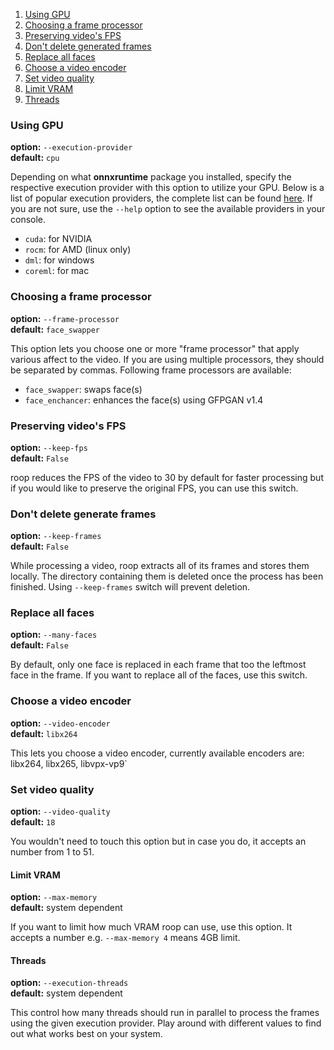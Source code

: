 1. [Using GPU](#using-gpu)
2. [Choosing a frame processor](#choosing-a-frame-processor)
3. [Preserving video's FPS](#preserving-videos-fps)
4. [Don't delete generated frames](#dont-delete-generate-frames)
5. [Replace all faces](#replace-all-faces)
6. [Choose a video encoder](#choose-a-video-encoder)
7. [Set video quality](#set-video-quality)
8. [Limit VRAM](#limit-vram)
9. [Threads](#threads)

### Using GPU
**option:** `--execution-provider`\
**default:** `cpu`

Depending on what **onnxruntime** package you installed, specify the respective execution provider with this option to utilize your GPU. Below is a list of popular execution providers, the complete list can be found [here](https://onnxruntime.ai/docs/execution-providers/). If you are not sure, use the `--help` option to see the available providers in your console.

- `cuda`: for NVIDIA
- `rocm`: for AMD (linux only)
- `dml`: for windows
- `coreml`: for mac

### Choosing a frame processor
**option:** `--frame-processor`\
**default:** `face_swapper`

This option lets you choose one or more "frame processor" that apply various affect to the video. If you are using multiple processors, they should be separated by commas. Following frame processors are available:
- `face_swapper`: swaps face(s)
- `face_enchancer`: enhances the face(s) using GFPGAN v1.4

### Preserving video's FPS
**option:** `--keep-fps`\
**default:** `False`

roop reduces the FPS of the video to 30 by default for faster processing but if you would like to preserve the original FPS, you can use this switch.

### Don't delete generate frames
**option:** `--keep-frames`\
**default:** `False`

While processing a video, roop extracts all of its frames and stores them locally. The directory containing them is deleted once the process has been finished. Using `--keep-frames` switch will prevent deletion.

### Replace all faces
**option:** `--many-faces`\
**default:** `False`

By default, only one face is replaced in each frame that too the leftmost face in the frame. If you want to replace all of the faces, use this switch.

### Choose a video encoder
**option:** `--video-encoder`\
**default:** `libx264`

This lets you choose a video encoder, currently available encoders are: libx264, libx265, libvpx-vp9`

### Set video quality
**option:** `--video-quality`\
**default:** `18`

You wouldn't need to touch this option but in case you do, it accepts an number from 1 to 51.

#### Limit VRAM
**option:** `--max-memory`\
**default:** system dependent

If you want to limit how much VRAM roop can use, use this option. It accepts a number e.g. `--max-memory 4` means 4GB limit.

#### Threads
**option:** `--execution-threads`\
**default:** system dependent

This control how many threads should run in parallel to process the frames using the given execution provider. Play around with different values to find out what works best on your system.
